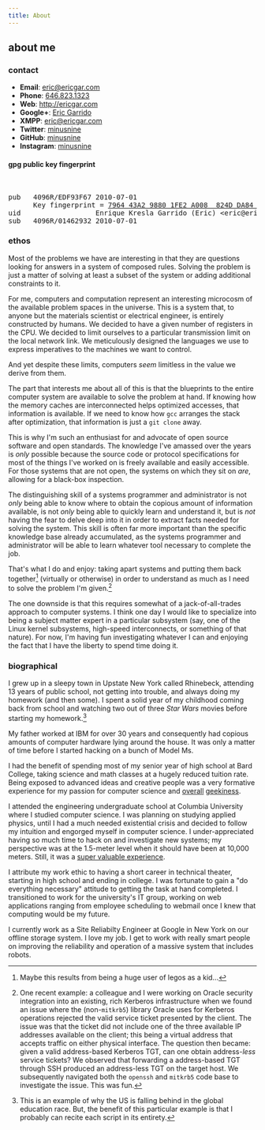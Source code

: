 ```yaml
---
title: About
---
```


## about me

### contact

* **Email**: <a href="mailto:eric@ericgar.com">eric@ericgar.com</a>
* **Phone**: <a href="tel:+1-646-8231323">646.823.1323</a>
* **Web**: <a href="http://ericgar.com">http://ericgar.com</a>
* **Google+**: <a href="https://plus.google.com/112531583832022190935">Eric Garrido</a>
* **XMPP**: <a href="xmpp:eric@ericgar.com">eric@ericgar.com</a>
* **Twitter**: <a href="http://www.twitter.com/minusnine">minusnine</a>
* **GitHub**: <a href="http://www.github.com/minusnine">minusnine</a>
* **Instagram**: <a href="https://instagram.com/minusn1ne/">minusnine</a>


#### gpg public key fingerprint

<br />

<pre>
pub   4096R/EDF93F67 2010-07-01
      Key fingerprint = <a href="/about/gpg.asc">7964 43A2 9880 1FE2 A008  824D DA84 8148 EDF9 3F67</a>
uid                  Enrique Kresla Garrido (Eric) &lt;eric@ericgar.com&gt;
sub   4096R/01462932 2010-07-01
</pre>


### ethos

Most of the problems we have are interesting in that they are questions
looking for answers in a system of composed rules. Solving the problem
is just a matter of solving at least a subset of the system or adding
additional constraints to it.

For me, computers and computation represent an interesting microcosm
of the available problem spaces in the universe. This is a system
that, to anyone but the materials scientist or electrical engineer,
is entirely constructed by humans. We decided to have a given number
of registers in the CPU. We decided to limit ourselves to a particular
transmission limit on the local network link. We meticulously designed
the languages we use to express imperatives to the machines we want
to control. 

And yet despite these limits, computers *seem* limitless in the value
we derive from them.

The part that interests me about all of this is that the blueprints
to the entire computer system are available to solve the problem
at hand. If knowing how the memory caches are interconnected helps
optimized accesses, that information is available. If we need to know
how `gcc` arranges the stack after optimization, that information is
just a `git clone` away.

This is why I'm such an enthusiast for and advocate of open source
software and open standards. The knowledge I've amassed over the years
is *only* possible because the source code or protocol specifications
for most of the things I've worked on is freely available and easily
accessible. For those systems that are not open, the systems on which
they sit on _are_, allowing for a black-box inspection.

The distinguishing skill of a systems programmer and administrator
is not _only_ being able to know where to obtain the copious amount
of information available, is not _only_ being able to quickly learn
and understand it, but is *not* having the fear to delve deep into it
in order to extract facts needed for solving the system. This skill
is often far more important than the specific knowledge base already
accumulated, as the systems programmer and administrator will be able
to learn whatever tool necessary to complete the job.

That's what I do and enjoy: taking apart systems and putting them back
together[^legos] (virtually or otherwise) in order to understand as
much as I need to solve the problem I'm given.[^takeapart]

The one downside is that this requires somewhat of a jack-of-all-trades
approach to computer systems. I think one day I would like to
specialize into being a subject matter expert in a particular subsystem
(say, one of the Linux kernel subsystems, high-speed interconnects,
or something of that nature). For now, I'm having fun investigating
whatever I can and enjoying the fact that I have the liberty to spend
time doing it.

[^legos]: Maybe this results from being a huge user of legos as a kid...

[^takeapart]: One recent example: a colleague and I were working
on Oracle security integration into an existing, rich Kerberos
infrastructure when we found an issue where the (non-`mitkrb5`)
library Oracle uses for Kerberos operations rejected the valid service
ticket presented by the client. The issue was that the ticket did
not include one of the three available IP addresses available on
the client; this being a virtual address that accepts traffic on
either physical interface. The question then became: given a valid
address-based Kerberos TGT, can one obtain address-*less* service
tickets? We observed that forwarding a address-based TGT through
SSH produced an address-less TGT on the target host. We subsequently
navigated both the `openssh` and `mitkrb5` code base to investigate
the issue. This was fun.

### biographical

I grew up in a sleepy town in Upstate New York called Rhinebeck,
attending 13 years of public school, not getting into trouble, and
always doing my homework (and then some). I spent a solid year of my
childhood coming back from school and watching two out of three *Star
Wars* movies before starting my homework.[^homework]

[^homework]: This is an example of why the US is falling behind in
the global education race. But, the benefit of this particular example
is that I probably can recite each script in its entirety.

My father worked at IBM for over 30 years and consequently had copious
amounts of computer hardware lying around the house. It was only a
matter of time before I started hacking on a bunch of Model Ms.

I had the benefit of spending most of my senior year of high school
at Bard College, taking science and math classes at a hugely reduced
tuition rate. Being exposed to advanced ideas and creative people was
a very formative experience for my passion for computer science and
[overall] [geekiness].

[overall]: /2010/05/17/just-did-this/
[geekiness]: /2009/11/04/a-real-but-unfinished-journal-entry

I attended the engineering undergraduate school at Columbia University
where I studied computer science. I was planning on studying applied
physics, until I had a much needed existential crisis and decided to
follow my intuition and engorged myself in computer science. I
under-appreciated having so much time to hack on and investigate new
systems; my perspective was at the 1.5-meter level when it should have
been at 10,000 meters. Still, it was a [super valuable experience][xp].

[xp]: /2009/10/29/columbia-advice

I attribute my work ethic to having a short career in technical
theater, starting in high school and ending in college. I was fortunate
to gain a "do everything necessary" attitude to getting the task
at hand completed. I transitioned to work for the university's IT
group, working on web applications ranging from employee scheduling
to webmail once I knew that computing would be my future.

I currently work as a Site Reliabilty Engineer at Google in New York
on our offline storage system. I love my job. I get to work with
really smart people on improving the reliability and operation of a
massive system that includes robots.
